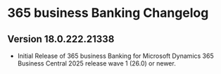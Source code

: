 # 365 business Banking Changelog

## Version 18.0.222.21338

- Initial Release of 365 business Banking for Microsoft Dynamics 365 Business Central 2025 release wave 1 (26.0) or newer.
